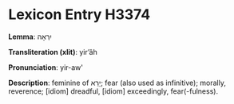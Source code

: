 # Lexicon Entry H3374

**Lemma**: יִרְאָה

**Transliteration (xlit)**: yirʼâh

**Pronunciation**: yir-aw'

**Description**:
feminine of יָרֵא; fear (also used as infinitive); morally, reverence; [idiom] dreadful, [idiom] exceedingly, fear(-fulness).
